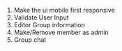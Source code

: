 1. Make the ui mobile first responsive
2. Validate User Input
3. Editor Group information
4. Make/Remove member as admin
5. Group chat
